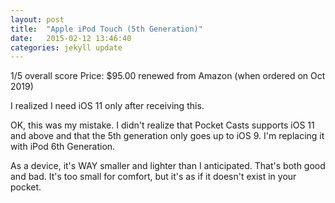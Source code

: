 ```yaml
---
layout: post
title:  "Apple iPod Touch (5th Generation)"
date:   2015-02-12 13:46:40
categories: jekyll update
---
```

1/5 overall score
Price: $95.00 renewed from Amazon (when ordered on Oct 2019)

I realized I need iOS 11 only after receiving this.

OK, this was my mistake. I didn't realize that Pocket Casts supports iOS 11 and above and that the 5th generation only goes up to iOS 9. I'm replacing it with iPod 6th Generation.

As a device, it's WAY smaller and lighter than I anticipated. That's both good and bad. It's too small for comfort, but it's as if it doesn't exist in your pocket.
